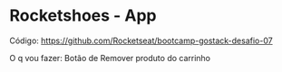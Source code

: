 # Rocketshoes - App

Código: https://github.com/Rocketseat/bootcamp-gostack-desafio-07

O q vou fazer:
Botão de Remover produto do carrinho
